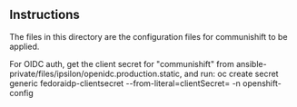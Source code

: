 Instructions
------------

The files in this directory are the configuration files for communishift to be applied.

For OIDC auth, get the client secret for "communishift" from ansible-private/files/ipsilon/openidc.production.static, and run:
oc create secret generic fedoraidp-clientsecret --from-literal=clientSecret=<client-secret> -n openshift-config

